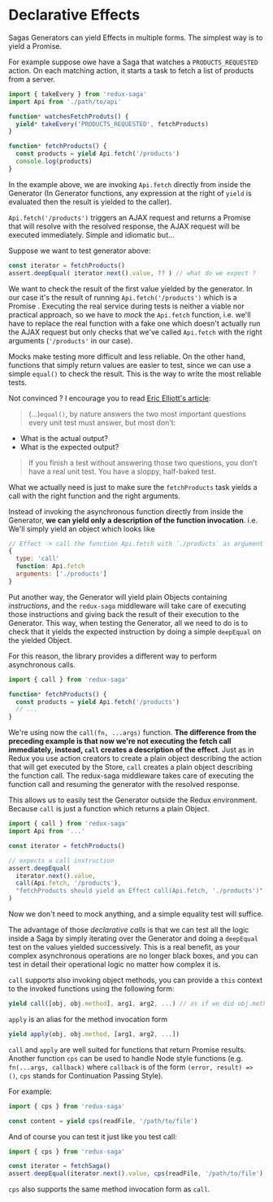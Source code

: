 # Declarative Effects

Sagas Generators can yield Effects in multiple forms. The simplest way is to yield a Promise.

For example suppose owe have a Saga that watches a `PRODUCTS_REQUESTED` action. On each matching
action, it starts a task to fetch a list of products from a server.

```javascript
import { takeEvery } from 'redux-saga'
import Api from './path/to/api'

function* watchesFetchProduts() {
  yield* takeEvery('PRODUCTS_REQUESTED', fetchProducts)
}

function* fetchProducts() {
  const products = yield Api.fetch('/products')
  console.log(products)
}
```

In the example above, we are invoking `Api.fetch` directly from inside the Generator (In
Generator functions, any expression at the right of `yield` is evaluated then the result is
yielded to the caller).

`Api.fetch('/products')` triggers an AJAX request and returns a Promise that will resolve
with the resolved response, the AJAX request will be executed immediately. Simple and idiomatic but...

Suppose we want to test generator above:

```javascript
const iterator = fetchProducts()
assert.deepEqual( iterator.next().value, ?? ) // what do we expect ?
```

We want to check the result of the first value yielded by the generator. In our case it's the result of running
`Api.fetch('/products')` which is a Promise . Executing the real service during tests is neither a viable nor
practical approach, so we have to *mock* the `Api.fetch` function, i.e. we'll have to replace the real
function with a fake one which doesn't actually run the AJAX request but only checks that we've called `Api.fetch`
with the right arguments (`'/products'` in our case).

Mocks make testing more difficult and less reliable. On the other hand, functions that simply return values are
easier to test, since we can use a simple `equal()` to check the result. This is the way to write the most reliable tests.

Not convinced ? I encourage you to read [Eric Elliott's article](https://medium.com/javascript-scene/what-every-unit-test-needs-f6cd34d9836d#.4ttnnzpgc):

>(...)`equal()`, by nature answers the two most important questions every unit test must answer,
but most don’t:
- What is the actual output?
- What is the expected output?
>
>If you finish a test without answering those two questions, you don’t have a real unit test.
You have a sloppy, half-baked test.

What we actually need is just to make sure the `fetchProducts` task yields a call with the right function
and the right arguments.

Instead of invoking the asynchronous function directly from inside the Generator,
**we can yield only a description of the function invocation**. i.e. We'll simply yield
 an object which looks like

```javascript
// Effect -> call the function Api.fetch with `./products` as argument
{
  type: 'call'
  function: Api.fetch       
  arguments: ['./products']
}
```

Put another way, the Generator will yield plain Objects containing *instructions*, and the `redux-saga`
middleware will take care of executing those instructions and giving back the result of their
execution to the Generator. This way, when testing the Generator, all we need to do is to check
that it yields the expected instruction by doing a simple `deepEqual` on the yielded Object.

For this reason, the library provides a different way to perform asynchronous calls.

```javascript
import { call } from 'redux-saga'

function* fetchProducts() {
  const products = yield Api.fetch('/products')
  // ...
}
```

We're using now the `call(fn, ...args)` function. **The difference from the preceding example is that now we're not
executing the fetch call immediately, instead, `call` creates a description of the effect**. Just as in
Redux you use action creators to create a plain object describing the action that will get executed by the Store,
`call` creates a plain object describing the function call. The redux-saga middleware takes care of executing
the function call and resuming the generator with the resolved response.

This allows us to easily test the Generator outside the Redux environment. Because `call` is just a
function which returns a plain Object.

```javascript
import { call } from 'redux-saga'
import Api from '...'

const iterator = fetchProducts()

// expects a call instruction
assert.deepEqual(
  iterator.next().value,
  call(Api.fetch, '/products'),
  "fetchProducts should yield an Effect call(Api.fetch, './products')"
)
```

Now we don't need to mock anything, and a simple equality test will suffice.

The advantage of those *declarative calls* is that we can test all the logic inside a Saga
by simply iterating over the Generator and doing a `deepEqual` test on the values
yielded successively. This is a real benefit, as your complex asynchronous operations are no longer
black boxes, and you can test in detail their operational logic no matter how complex it is.

`call` supports also invoking object methods, you can provide a `this` context to the invoked
functions using the following form:

```javascript
yield call([obj, obj.method], arg1, arg2, ...) // as if we did obj.method(arg1, arg2 ...)
```

`apply` is an alias for the method invocation form

```javascript
yield apply(obj, obj.method, [arg1, arg2, ...])
```

`call` and `apply` are well suited for functions that return Promise results. Another function
`cps` can be used to handle Node style functions (e.g. `fn(...args, callback)` where `callback`
is of the form `(error, result) => ()`, `cps` stands for Continuation Passing Style).

For example:

```javascript
import { cps } from 'redux-saga'

const content = yield cps(readFile, '/path/to/file')
```

And of course you can test it just like you test call:

```javascript
import { cps } from 'redux-saga'

const iterator = fetchSaga()
assert.deepEqual(iterator.next().value, cps(readFile, '/path/to/file') )
```

`cps` also supports the same method invocation form as `call`.
